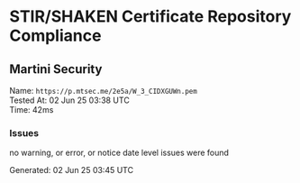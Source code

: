 # STIR/SHAKEN Certificate Repository Compliance

## Martini Security

Name: `https://p.mtsec.me/2e5a/W_3_CIDXGUWn.pem`\
Tested At: 02 Jun 25 03:38 UTC\
Time: 42ms

### Issues

no warning, or error, or notice date level issues were found

Generated: 02 Jun 25 03:45 UTC